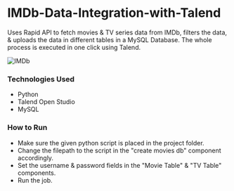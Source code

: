 # IMDb-Data-Integration-with-Talend
Uses Rapid API to fetch movies & TV series data from IMDb, filters the data, &amp; uploads the data in different tables in a MySQL Database. The whole process is executed in one click using Talend.

![IMDb](https://user-images.githubusercontent.com/73883918/235942745-32d4bc3f-88c2-417e-9fc2-c9e97e6c7ba2.png)

### Technologies Used
- Python
- Talend Open Studio
- MySQL

### How to Run
- Make sure the given python script is placed in the project folder.
- Change the filepath to the script in the "create movies db" component accordingly.
- Set the username & password fields in the "Movie Table" & "TV Table" components. 
- Run the job.
